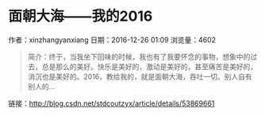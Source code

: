 # 面朝大海——我的2016
作者：xinzhangyanxiang
日期：2016-12-26 01:09
浏览量：4602
> 简介：终于，当我坐下回味的时候，我也有了我要怀念的事物，想象中的过去，总是那么的美好。快乐是美好的，激动是美好的，甚至痛苦是美好的，消沉也是美好的。2016，教给我的，就是面朝大海，吞吐一切。别人自有别人的...

 链接：http://blog.csdn.net/stdcoutzyx/article/details/53869661
